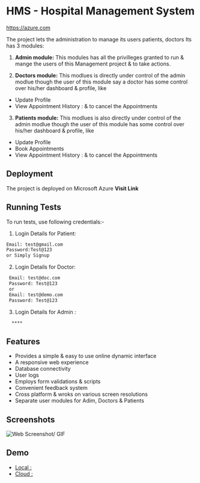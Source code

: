 
# HMS - Hospital Management System

https://azure.com

The project lets the administration to manage its users patients, doctors
Its has 3 modules:
1. **Admin module:**
This modules has all the privilleges granted to run & mange the users of this Management project & to take actions.

2. **Doctors module:**
This modlues is directly under control of the admin modlue though the user of this module say a doctor has some control over his/her dashboard & profile, like
- Update Profile
- View Appointment History : & to cancel the Appointments

3. **Patients module:**
This modlues is also directly under control of the admin modlue though the user of this module has some control over his/her dashboard & profile, like
- Update Profile
- Book Appointments
- View Appointment History : & to cancel the Appointments

## Deployment
The project is deployed on Microsoft Azure **Visit Link**


## Running Tests

To run tests, use following credentials:-
1. Login Details for Patient:
 ```bash
Email: test@gmail.com
Password:Test@123 
or Simply Signup
```
2. Login Details for Doctor:
```bash
 Email: test@doc.com
 Password: Test@123
 or
 Email: test@demo.com
 Password: Test@123
``` 

3. Login Details for Admin :
```bash
  ****
``` 


## Features

- Provides a simple & easy to use online dynamic interface
- A responsive web experience
- Database connectivity
- User logs
- Employs form validations & scripts
- Convenient feedback system
- Cross platform & wroks on various screen resolutions
- Separate user modules for Adim, Doctors & Patients


## Screenshots

![Web Screenshot/ GIF](https://via.placeholder.com/468x300?text=App+Screenshot+Here)


## Demo
- [Local :](https://youtu.be/c789K-fse6k "Youtube Demo")
- [Cloud :](https://azure.com "Azure Deployment")